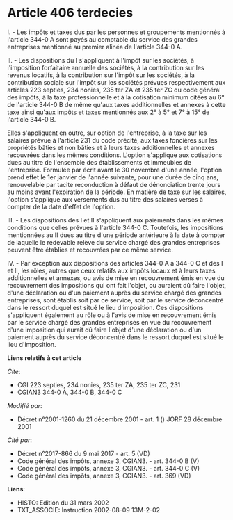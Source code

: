 # Article 406 terdecies

I. - Les impôts et taxes dus par les personnes et groupements mentionnés à l'article 344-0 A sont payés au comptable du
service des grandes entreprises mentionné au premier alinéa de l'article 344-0 A.

II. - Les dispositions du I s'appliquent à l'impôt sur les sociétés, à l'imposition forfaitaire annuelle des sociétés, à la
contribution sur les revenus locatifs, à la contribution sur l'impôt sur les sociétés, à la contribution sociale sur l'impôt
sur les sociétés prévues respectivement aux articles 223 septies, 234 nonies, 235 ter ZA et 235 ter ZC du code général des
impôts, à la taxe professionnelle et à la cotisation minimum citées au 6° de l'article 344-0 B de même qu'aux taxes
additionnelles et annexes à cette taxe ainsi qu'aux impôts et taxes mentionnés aux 2° à 5° et 7° à 15° de l'article 344-0 B.

Elles s'appliquent en outre, sur option de l'entreprise, à la taxe sur les salaires prévue à l'article 231 du code précité,
aux taxes foncières sur les propriétés bâties et non bâties et à leurs taxes additionnelles et annexes recouvrées dans les
mêmes conditions. L'option s'applique aux cotisations dues au titre de l'ensemble des établissements et immeubles de
l'entreprise. Formulée par écrit avant le 30 novembre d'une année, l'option prend effet le 1er janvier de l'année suivante,
pour une durée de cinq ans, renouvelable par tacite reconduction à défaut de dénonciation trente jours au moins avant
l'expiration de la période. En matière de taxe sur les salaires, l'option s'applique aux versements dus au titre des salaires
versés à compter de la date d'effet de l'option.

III. - Les dispositions des I et II s'appliquent aux paiements dans les mêmes conditions que celles prévues à l'article 344-0
C. Toutefois, les impositions mentionnées au II dues au titre d'une période antérieure à la date à compter de laquelle le
redevable relève du service chargé des grandes entreprises peuvent être établies et recouvrées par ce même service.

IV. - Par exception aux dispositions des articles 344-0 A à 344-0 C et des I et II, les rôles, autres que ceux relatifs aux
impôts locaux et à leurs taxes additionnelles et annexes, ou avis de mise en recouvrement émis en vue du recouvrement des
impositions qui ont fait l'objet, ou auraient dû faire l'objet, d'une déclaration ou d'un paiement auprès du service chargé
des grandes entreprises, sont établis soit par ce service, soit par le service déconcentré dans le ressort duquel est situé
le lieu d'imposition. Ces dispositions s'appliquent également au rôle ou à l'avis de mise en recouvrement émis par le service
chargé des grandes entreprises en vue du recouvrement d'une imposition qui aurait dû faire l'objet d'une déclaration ou d'un
paiement auprès du service déconcentré dans le ressort duquel est situé le lieu d'imposition.

**Liens relatifs à cet article**

_Cite_:

  - CGI 223 septies, 234 nonies, 235 ter ZA, 235 ter ZC, 231
  - CGIAN3 344-0 A, 344-0 B, 344-0 C

_Modifié par_:

  - Décret n°2001-1260 du 21 décembre 2001 - art. 1 () JORF 28 décembre 2001

_Cité par_:

  - Décret n°2017-866 du 9 mai 2017 - art. 5 (VD)
  - Code général des impôts, annexe 3, CGIAN3. - art. 344-0 B (V)
  - Code général des impôts, annexe 3, CGIAN3. - art. 344-0 C (V)
  - Code général des impôts, annexe 3, CGIAN3. - art. 369 (VD)

**Liens**:

  - HISTO: Edition du 31 mars 2002
  - TXT_ASSOCIE: Instruction 2002-08-09 13M-2-02
